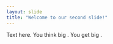 ```yaml
---
layout: slide
title: "Welcome to our second slide!"
---
```

Text here.
You think big . You get big .
